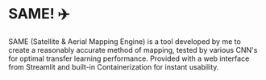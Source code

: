 # SAME! ✈️
SAME (Satellite &amp; Aerial Mapping Engine) is a tool developed by me to create a reasonably accurate method of mapping, tested by various CNN's for optimal transfer learning performance. Provided with a web interface from Streamlit and built-in Containerization for instant usability. 
